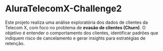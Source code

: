 # AluraTelecomX-Challenge2
Este projeto realiza uma análise exploratória dos dados de clientes da Telecom X, com foco no problema de **evasão de clientes (Churn)**. O objetivo é entender o comportamento dos clientes, identificar padrões que indiquem risco de cancelamento e gerar insights para estratégias de retenção.

